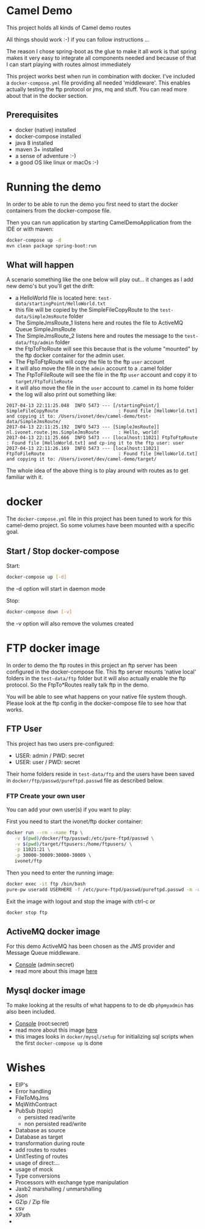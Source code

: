 # Camel Demo

This project holds all kinds of Camel demo routes

All things should work :-) if you can follow instructions ...

The reason I chose spring-boot as the glue to make it all work is that spring 
makes it very easy to integrate all components needed and because of that I can 
start playing with routes almost immediately

This project works best when run in combination with docker. I've included a `docker-compose.yml`
file providing all needed 'middleware'. This enables actually testing the ftp protocol or jms, mq and stuff.
You can read more about that in the docker section.

## Prerequisites

* docker (native) installed
* docker-compose installed
* java 8 installed
* maven 3+ installed
* a sense of adventure :-)
* a good OS like linux or macOs :-)

# Running the demo

In order to be able to run the demo you first need to start
the docker containers from the docker-compose file.

Then you can run application by starting CamelDemoApplication from the IDE
or with maven:

```bash
docker-compose up -d
mvn clean package spring-boot:run
```

## What will happen

A scenario something like the one below will play out... it changes as I add new demo's but you'll get the drift:

* a HelloWorld file is located here: `test-data/startingPoint/HelloWorld.txt`
* this file will be copied by the SimpleFileCopyRoute to the `test-data/SimpleJmsRoute` folder
* The SimpleJmsRoute_1 listens here and routes the file to ActiveMQ Queue SimpleJmsRoute
* The SimpleJmsRoute_2 listens here and routes the message to the `test-data/ftp/admin` folder
* the FtpToFtoRoute will see this because that is the volume "mounted" by the 
ftp docker container for the admin user. 
* The FtpToFtpRoute will copy the file to the ftp `user` account 
* it will also move the file in the `admin` account to a .camel folder
* The FtpToFileRoute will see the file in the ftp `user` account and copy it to `target/FtpToFileRoute`
* it will also move the file in the `user` account to .camel in its home folder
* the log will also print out something like:

```text
2017-04-13 22:11:25.048  INFO 5473 --- [/startingPoint/] SimpleFileCopyRoute                      : Found file [HelloWorld.txt] and copying it to: /Users/ivonet/dev/camel-demo/test-data/SimpleJmsRoute/
2017-04-13 22:11:25.192  INFO 5473 --- [SimpleJmsRoute]] nl.ivonet.route.jms.SimpleJmsRoute       : Hello, world!
2017-04-13 22:11:25.666  INFO 5473 --- [localhost:11021] FtpToFtpRoute                            : Found file [HelloWorld.txt] and cp-ing it to the ftp user: user
2017-04-13 22:11:26.169  INFO 5473 --- [localhost:11021] FtpToFileRoute                           : Found file [HelloWorld.txt] and copying it to: /Users/ivonet/dev/camel-demo/target/
```

The whole idea of the above thing is to play around with routes as to get familiar with it.

# docker

The `docker-compose.yml` file in this project has been tuned to work for this camel-demo project.
So some volumes have been mounted with a specific goal.

## Start / Stop docker-compose

Start:

```bash
docker-compose up [-d]
```

the -d option will start in daemon mode

Stop:

```bash
docker-compose down [-v]
```

the -v option will also remove the volumes created


# FTP docker image

In order to demo the ftp routes in this project an ftp server has been configured in the docker-compose file.
This ftp server mounts 'native local' folders in the `test-data/ftp` folder but it will also actually enable 
the ftp protocol. So the FtpTo*Routes really talk ftp in the demo.

You will be able to see what happens on your native file system though. Please look at the ftp config in the 
docker-compose file to see how that works.

## FTP User

This project has two users pre-configured:

* USER: admin / PWD: secret
* USER: user / PWD: secret

Their home folders reside in `test-data/ftp` and the users have been saved in `docker/ftp/passwd/pureftpd.passwd` file as described below.

### FTP Create your own user

You can add your own user(s) if you want to play:

First you need to start the ivonet/ftp docker container:

```bash
docker run --rm --name ftp \
   -v $(pwd)/docker/ftp/passwd:/etc/pure-ftpd/passwd \
   -v $(pwd)/target/ftpusers:/home/ftpusers/ \
   -p 11021:21 \
   -p 30000-30009:30000-30009 \
   ivonet/ftp
```

Then you need to enter the running image:

```bash
docker exec -it ftp /bin/bash
pure-pw useradd USERHERE -f /etc/pure-ftpd/passwd/pureftpd.passwd -m -u ftpuser -d /home/ftpusers/USERHERE
```

Exit the image with logout and stop the image with ctrl-c or

```bash
docker stop ftp
```

## ActiveMQ docker image

For this demo ActiveMQ has been chosen as the JMS provider and Message Queue middleware.

* [Console](http://localhost:8161) (admin:secret)
* read more about this image [here](https://hub.docker.com/r/ivonet/activemq/)

## Mysql docker image

To make looking at the results of what happens to to de db `phpmyadmin` has also been included.

* [Console](http://localhost:8888) (root:secret)
* read more about this image [here](https://hub.docker.com/r/ivonet/mysql/)
* this images looks in `docker/mysql/setup` for initializing sql scripts when the first `docker-compose up` is done


# Wishes

* EIP's 
* Error handling
* FileToMqJms
* MqWithContract
* PubSub (topic)
    * persisted read/write
    * non persisted read/write
* Database as source
* Database as target
* transformation during route
* add routes to routes
* UnitTesting of routes
* usage of direct:...
* usage of mock
* Type conversions
* Processors with exchange type manipulation
* Jaxb2 marshalling / unmarshalling
* Json 
* GZip / Zip file
* csv
* XPath
*

